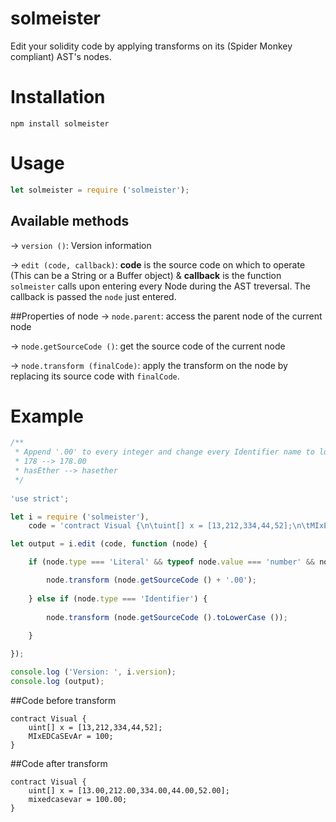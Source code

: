 # solmeister
Edit your solidity code by applying transforms on its (Spider Monkey compliant) AST's nodes.

# Installation
```
npm install solmeister
```

# Usage
```js
let solmeister = require ('solmeister');
```

## Available methods
-> ```version ()```: Version information

-> ```edit (code, callback)```: **code** is the source code on which to operate (This can be a String or a Buffer object) & **callback** is the function ```solmeister``` calls upon entering every Node during the AST treversal. The callback is passed the ```node``` just entered.

##Properties of node
-> ```node.parent```: access the parent node of the current node

-> ```node.getSourceCode ()```: get the source code of the current node

-> ```node.transform (finalCode)```: apply the transform on the node by replacing its source code with ```finalCode```.

# Example
```js
/**
 * Append '.00' to every integer and change every Identifier name to lowercase, like:
 * 178 --> 178.00
 * hasEther --> hasether
 */
 
'use strict';

let i = require ('solmeister'),
	code = 'contract Visual {\n\tuint[] x = [13,212,334,44,52];\n\tMIxEDCaSEvAr = 100;\n}';

let output = i.edit (code, function (node) {

	if (node.type === 'Literal' && typeof node.value === 'number' && node.value === parseInt (node.value)) {

		node.transform (node.getSourceCode () + '.00');
	
	} else if (node.type === 'Identifier') {
	
		node.transform (node.getSourceCode ().toLowerCase ());
	
	}

});

console.log ('Version: ', i.version);
console.log (output);
```

##Code before transform
```
contract Visual {
	uint[] x = [13,212,334,44,52];
	MIxEDCaSEvAr = 100;
}
```

##Code after transform
```
contract Visual {
	uint[] x = [13.00,212.00,334.00,44.00,52.00];
	mixedcasevar = 100.00;
}
```
